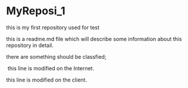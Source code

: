 # MyReposi_1
this is my first repository used for test


  this is a readme.md file which will describe some information about this repository in detail.
  
  there are something should be classfied;
  
  this line is modified on the Internet.
 
  this line is modified on the client.
 
 
